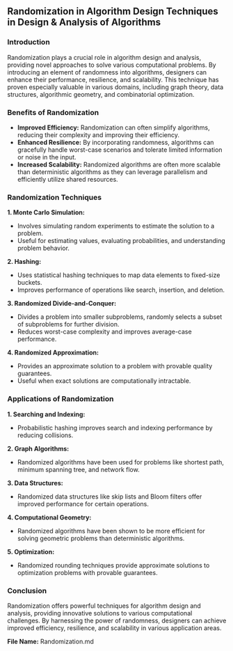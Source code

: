 ## Randomization in Algorithm Design Techniques in Design & Analysis of Algorithms

### Introduction

Randomization plays a crucial role in algorithm design and analysis, providing novel approaches to solve various computational problems. By introducing an element of randomness into algorithms, designers can enhance their performance, resilience, and scalability. This technique has proven especially valuable in various domains, including graph theory, data structures, algorithmic geometry, and combinatorial optimization.


### Benefits of Randomization

- **Improved Efficiency:** Randomization can often simplify algorithms, reducing their complexity and improving their efficiency.
- **Enhanced Resilience:** By incorporating randomness, algorithms can gracefully handle worst-case scenarios and tolerate limited information or noise in the input.
- **Increased Scalability:** Randomized algorithms are often more scalable than deterministic algorithms as they can leverage parallelism and efficiently utilize shared resources.


### Randomization Techniques

**1. Monte Carlo Simulation:**
- Involves simulating random experiments to estimate the solution to a problem.
- Useful for estimating values, evaluating probabilities, and understanding problem behavior.


**2. Hashing:**
- Uses statistical hashing techniques to map data elements to fixed-size buckets.
- Improves performance of operations like search, insertion, and deletion.


**3. Randomized Divide-and-Conquer:**
- Divides a problem into smaller subproblems, randomly selects a subset of subproblems for further division.
- Reduces worst-case complexity and improves average-case performance.


**4. Randomized Approximation:**
- Provides an approximate solution to a problem with provable quality guarantees.
- Useful when exact solutions are computationally intractable.


### Applications of Randomization

**1. Searching and Indexing:**
- Probabilistic hashing improves search and indexing performance by reducing collisions.


**2. Graph Algorithms:**
- Randomized algorithms have been used for problems like shortest path, minimum spanning tree, and network flow.


**3. Data Structures:**
- Randomized data structures like skip lists and Bloom filters offer improved performance for certain operations.


**4. Computational Geometry:**
- Randomized algorithms have been shown to be more efficient for solving geometric problems than deterministic algorithms.


**5. Optimization:**
- Randomized rounding techniques provide approximate solutions to optimization problems with provable guarantees.


### Conclusion

Randomization offers powerful techniques for algorithm design and analysis, providing innovative solutions to various computational challenges. By harnessing the power of randomness, designers can achieve improved efficiency, resilience, and scalability in various application areas.

**File Name:** Randomization.md